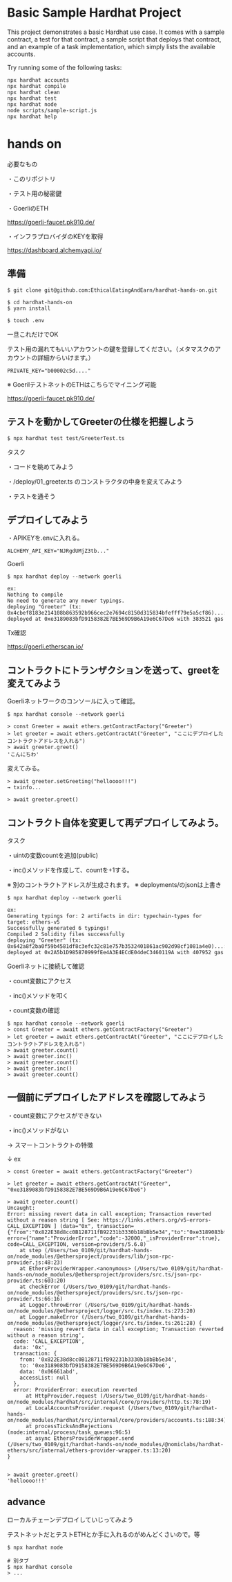 # Basic Sample Hardhat Project

This project demonstrates a basic Hardhat use case. It comes with a sample contract, a test for that contract, a sample script that deploys that contract, and an example of a task implementation, which simply lists the available accounts.

Try running some of the following tasks:

```shell
npx hardhat accounts
npx hardhat compile
npx hardhat clean
npx hardhat test
npx hardhat node
node scripts/sample-script.js
npx hardhat help
```

# hands on
必要なもの

・このリポジトリ

・テスト用の秘密鍵

・GoerliのETH

https://goerli-faucet.pk910.de/

・インフラプロバイダのKEYを取得

https://dashboard.alchemyapi.io/

## 準備

```shell
$ git clone git@github.com:EthicalEatingAndEarn/hardhat-hands-on.git
```

```shell
$ cd hardhat-hands-on
$ yarn install
```

```shell
$ touch .env
```

一旦これだけでOK

テスト用の漏れてもいいアカウントの鍵を登録してください。（メタマスクのアカウントの詳細からいけます。）

```.env
PRIVATE_KEY="b00002c5d...."
```
※ GoerilテストネットのETHはこちらでマイニング可能

https://goerli-faucet.pk910.de/

## テストを動かしてGreeterの仕様を把握しよう

```shell
$ npx hardhat test test/GreeterTest.ts
```

タスク

・コードを眺めてみよう

・/deploy/01_greeter.ts のコンストラクタの中身を変えてみよう

・テストを通そう


## デプロイしてみよう

・APIKEYを.envに入れる。

```.env
ALCHEMY_API_KEY="NJRgdUMjZ3tb..."
```

Goerli
```shell
$ npx hardhat deploy --network goerli

ex:
Nothing to compile
No need to generate any newer typings.
deploying "Greeter" (tx: 0x4cbef8183e214108b863592b966cec2e7694c8150d315834bfefff79e5a5cf86)...: deployed at 0xe3189083bfD9158382E7BE569D9B6A19e6C67De6 with 383521 gas
```

Tx確認

https://goerli.etherscan.io/

## コントラクトにトランザクションを送って、greetを変えてみよう

Goerliネットワークのコンソールに入って確認。

```shell
$ npx hardhat console --network goerli

> const Greeter = await ethers.getContractFactory("Greeter")
> let greeter = await ethers.getContractAt("Greeter", "ここにデプロイしたコントラクトアドレスを入れる")
> await greeter.greet()
'こんにちわ'
```

変えてみる。

```shell
> await greeter.setGreeting("helloooo!!!")
→ txinfo...

> await greeter.greet()
```

## コントラクト自体を変更して再デプロイしてみよう。
タスク

・uintの変数countを追加(public)

・inc()メソッドを作成して、countを+1する。


※ 別のコントラクトアドレスが生成されます。
※ deployments/のjsonは上書き

```shell
$ npx hardhat deploy --network goerli

ex:
Generating typings for: 2 artifacts in dir: typechain-types for target: ethers-v5
Successfully generated 6 typings!
Compiled 2 Solidity files successfully
deploying "Greeter" (tx: 0x642a8f2ba0f59b4581df8c3efc32c81e757b3532401861ac902d98cf1081a4e0)...: deployed at 0x2A5b1D985870999fEe4A3E4ECdE04deC3460119A with 407952 gas
```

Goerliネットに接続して確認

・count変数にアクセス

・inc()メソッドを叩く

・count変数の確認


```shell
$ npx hardhat console --network goerli
> const Greeter = await ethers.getContractFactory("Greeter")
> let greeter = await ethers.getContractAt("Greeter", "ここにデプロイしたコントラクトアドレスを入れる")
> await greeter.count()
> await greeter.inc()
> await greeter.count()
> await greeter.inc()
> await greeter.count()
```


## 一個前にデプロイしたアドレスを確認してみよう

・count変数にアクセスができない

・inc()メソッドがない

→ スマートコントラクトの特徴


↓ ex
```shell
> const Greeter = await ethers.getContractFactory("Greeter")

> let greeter = await ethers.getContractAt("Greeter", "0xe3189083bfD9158382E7BE569D9B6A19e6C67De6")

> await greeter.count()
Uncaught:
Error: missing revert data in call exception; Transaction reverted without a reason string [ See: https://links.ethers.org/v5-errors-CALL_EXCEPTION ] (data="0x", transaction={"from":"0x822E38d8cc0B128711fB92231b3330b18bBb5e34","to":"0xe3189083bfD9158382E7BE569D9B6A19e6C67De6","data":"0x06661abd","accessList":null}, error={"name":"ProviderError","code":-32000,"_isProviderError":true}, code=CALL_EXCEPTION, version=providers/5.6.8)
    at step (/Users/two_0109/git/hardhat-hands-on/node_modules/@ethersproject/providers/lib/json-rpc-provider.js:48:23)
    at EthersProviderWrapper.<anonymous> (/Users/two_0109/git/hardhat-hands-on/node_modules/@ethersproject/providers/src.ts/json-rpc-provider.ts:603:20)
    at checkError (/Users/two_0109/git/hardhat-hands-on/node_modules/@ethersproject/providers/src.ts/json-rpc-provider.ts:66:16)
    at Logger.throwError (/Users/two_0109/git/hardhat-hands-on/node_modules/@ethersproject/logger/src.ts/index.ts:273:20)
    at Logger.makeError (/Users/two_0109/git/hardhat-hands-on/node_modules/@ethersproject/logger/src.ts/index.ts:261:28) {
  reason: 'missing revert data in call exception; Transaction reverted without a reason string',
  code: 'CALL_EXCEPTION',
  data: '0x',
  transaction: {
    from: '0x822E38d8cc0B128711fB92231b3330b18bBb5e34',
    to: '0xe3189083bfD9158382E7BE569D9B6A19e6C67De6',
    data: '0x06661abd',
    accessList: null
  },
  error: ProviderError: execution reverted
      at HttpProvider.request (/Users/two_0109/git/hardhat-hands-on/node_modules/hardhat/src/internal/core/providers/http.ts:78:19)
      at LocalAccountsProvider.request (/Users/two_0109/git/hardhat-hands-on/node_modules/hardhat/src/internal/core/providers/accounts.ts:188:34)
      at processTicksAndRejections (node:internal/process/task_queues:96:5)
      at async EthersProviderWrapper.send (/Users/two_0109/git/hardhat-hands-on/node_modules/@nomiclabs/hardhat-ethers/src/internal/ethers-provider-wrapper.ts:13:20)
}


> await greeter.greet()
'helloooo!!!'

```


## advance
ローカルチェーンデプロイしていじってみよう

テストネットだとテストETHとか手に入れるのがめんどくさいので。等

```shell
$ npx hardhat node

# 別タブ
$ npx hardhat console
> ...
```
